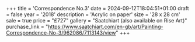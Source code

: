 +++
title = 'Correspondence No.3'
date = 2024-09-12T18:04:51+01:00
draft = false
year = '2018'
description = 'Acrylic on paper'
size = '28 x 28 cm'
sale = true
price = "£727"
gallery = "Saatchiart (also available on Rise Art)"
purchase_link = "https://www.saatchiart.com/en-gb/art/Painting-Correspondence-No-3/962086/7113143/view"
+++
